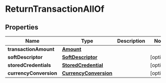 

# ReturnTransactionAllOf

## Properties

Name | Type | Description | Notes
------------ | ------------- | ------------- | -------------
**transactionAmount** | [**Amount**](Amount.md) |  | 
**softDescriptor** | [**SoftDescriptor**](SoftDescriptor.md) |  |  [optional]
**storedCredentials** | [**StoredCredential**](StoredCredential.md) |  |  [optional]
**currencyConversion** | [**CurrencyConversion**](CurrencyConversion.md) |  |  [optional]



